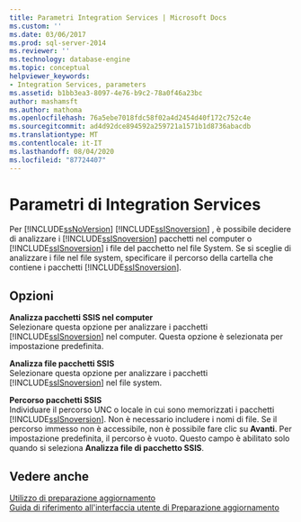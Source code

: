 ```yaml
---
title: Parametri Integration Services | Microsoft Docs
ms.custom: ''
ms.date: 03/06/2017
ms.prod: sql-server-2014
ms.reviewer: ''
ms.technology: database-engine
ms.topic: conceptual
helpviewer_keywords:
- Integration Services, parameters
ms.assetid: b1bb3ea3-8097-4e76-b9c2-78a0f46a23bc
author: mashamsft
ms.author: mathoma
ms.openlocfilehash: 76a5ebe7018fdc58f02a4d2454d40f172c752c4e
ms.sourcegitcommit: ad4d92dce894592a259721a1571b1d8736abacdb
ms.translationtype: MT
ms.contentlocale: it-IT
ms.lasthandoff: 08/04/2020
ms.locfileid: "87724407"
---
```

# <a name="integration-services-parameters"></a>Parametri di Integration Services
  Per [!INCLUDE[ssNoVersion](../../includes/ssnoversion-md.md)] [!INCLUDE[ssISnoversion](../../includes/ssisnoversion-md.md)] , è possibile decidere di analizzare i [!INCLUDE[ssISnoversion](../../includes/ssisnoversion-md.md)] pacchetti nel computer o [!INCLUDE[ssISnoversion](../../includes/ssisnoversion-md.md)] i file del pacchetto nel file System. Se si sceglie di analizzare i file nel file system, specificare il percorso della cartella che contiene i pacchetti [!INCLUDE[ssISnoversion](../../includes/ssisnoversion-md.md)].  
  
## <a name="options"></a>Opzioni  
 **Analizza pacchetti SSIS nel computer**  
 Selezionare questa opzione per analizzare i pacchetti [!INCLUDE[ssISnoversion](../../includes/ssisnoversion-md.md)] nel computer. Questa opzione è selezionata per impostazione predefinita.  
  
 **Analizza file pacchetti SSIS**  
 Selezionare questa opzione per analizzare i pacchetti [!INCLUDE[ssISnoversion](../../includes/ssisnoversion-md.md)] nel file system.  
  
 **Percorso pacchetti SSIS**  
 Individuare il percorso UNC o locale in cui sono memorizzati i pacchetti [!INCLUDE[ssISnoversion](../../includes/ssisnoversion-md.md)]. Non è necessario includere i nomi di file. Se il percorso immesso non è accessibile, non è possibile fare clic su **Avanti**. Per impostazione predefinita, il percorso è vuoto. Questo campo è abilitato solo quando si seleziona **Analizza file di pacchetto SSIS**.  
  
## <a name="see-also"></a>Vedere anche  
 [Utilizzo di preparazione aggiornamento](../../../2014/sql-server/install/working-with-upgrade-advisor.md)   
 [Guida di riferimento all'interfaccia utente di Preparazione aggiornamento](../../../2014/sql-server/install/upgrade-advisor-user-interface-reference.md)  
  
  
